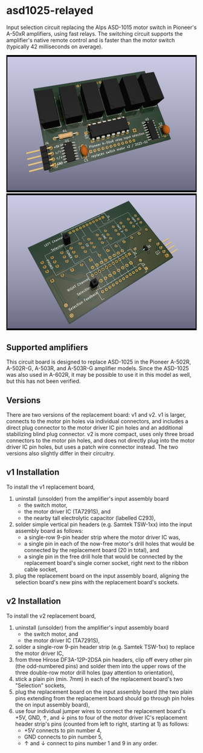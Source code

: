 # asd1025-relayed
Input selection circuit replacing the Alps ASD-1015 motor switch in Pioneer's A-50xR amplifiers, using fast relays. The switching circuit supports the amplifier's native remote control and is faster than the motor switch (typically 42 milliseconds on average).

![3D rendering of the circuit board version 2, top view](asd1025-relayed-v2/rendering1.png)
![3D rendering of the circuit board version 2, bottom view](asd1025-relayed-v2/rendering2.png)

## Supported amplifiers
This circuit board is designed to replace ASD-1025 in the Pioneer A-502R, A-502R-G, A-503R, and A-503R-G amplifier models. Since the ASD-1025 was also used in A-602R, it may be possible to use it in this model as well, but this has not been verified.

## Versions
There are two versions of the replacement board: v1 and v2.
v1 is larger, connects to the motor pin holes via individual connectors, and includes a direct plug connector to the motor driver IC pin holes and an additional stabilizing blind plug connector.
v2 is more compact, uses only three broad connectors to the motor pin holes, and does not directly plug into the motor driver IC pin holes, but uses a patch wire connector instead.
The two versions also slightly differ in their circuitry.

## v1 Installation
To install the v1 replacement board,
1. uninstall (unsolder) from the amplifier's input assembly board
   - the switch motor,
   - the motor driver IC (TA7291S), and
   - the nearby tall electrolytic capacitor (labelled C293),
2. solder simple vertical pin headers (e.g. Samtek TSW-1xx) into the input assembly board as follows:
   - a single-row 9-pin header strip where the motor driver IC was,
   - a single pin in each of the now-free motor's drill holes that would be connected by the replacement board (20 in total), and
   - a single pin in the free drill hole that would be connected by the replacement board's single corner socket, right next to the ribbon cable socket,
3. plug the replacement board on the input assembly board, aligning the selection board's new pins with the replacement board's sockets.

## v2 Installation
To install the v2 replacement board,
1. uninstall (unsolder) from the amplifier's input assembly board
   - the switch motor, and
   - the motor driver IC (TA7291S),
2. solder a single-row 9-pin header strip (e.g. Samtek TSW-1xx) to replace the motor driver IC,
3. from three Hirose DF3A-12P-2DSA pin headers, clip off every other pin (the odd-numbered pins) and solder them into the upper rows of the three double-row motor drill holes (pay attention to orientation),
4. stick a plain pin (min. 7mm) in each of the replacement board's two "Selection" sockets,
5. plug the replacement board on the input assembly board (the two plain pins extending from the replacement board should go through pin holes the on input assembly board),
6. use four individual jumper wires to connect the replacement board's +5V, GND, ↑, and ↓ pins to four of the motor driver IC's replacement header strip's pins (counted from left to right, starting at 1) as follows:
   - +5V connects to pin number 4,
   - GND connects to pin number 5,
   - ↑ and ↓ connect to pins number 1 and 9 in any order.
